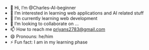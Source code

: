 - 👋 Hi, I’m @Charles-AI-beginner
- 👀 I’m interested in learning web applications and AI related stuff
- 🌱 I’m currently learning web development
- 💞️ I’m looking to collaborate on ...
- 📫 How to reach me priyans2783@gmail.com
- 😄 Pronouns: he/him
- ⚡ Fun fact: I am in my learning phase

<!---
Charles-AI-beginner/Charles-AI-beginner is a ✨ special ✨ repository because its `README.md` (this file) appears on your GitHub profile.
You can click the Preview link to take a look at your changes.
--->
